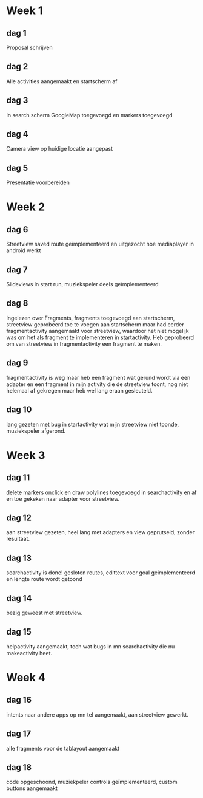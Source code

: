 # Week 1
## dag 1
Proposal schrijven
## dag 2
Alle activities aangemaakt en startscherm af
## dag 3
In search scherm GoogleMap toegevoegd en markers toegevoegd
## dag 4
Camera view op huidige locatie aangepast
## dag 5
Presentatie voorbereiden 
# Week 2
## dag 6
Streetview saved route geïmplementeerd en uitgezocht hoe mediaplayer in android werkt
## dag 7
Slideviews in start run, muziekspeler deels geïmplementeerd
## dag 8
Ingelezen over Fragments, fragments toegevoegd aan startscherm, 
streetview geprobeerd toe te voegen aan startscherm maar had eerder fragmentactivity aangemaakt voor streetview,
waardoor het niet mogelijk was om het als fragment te implementeren in startactivity. Heb geprobeerd om van streetview in fragmentactivity een fragment te maken.
## dag 9
fragmentactivity is weg maar heb een fragment wat gerund wordt via een adapter en een fragment in mijn activity die de streetview toont, nog niet helemaal af gekregen maar heb wel lang eraan gesleuteld.
## dag 10
lang gezeten met bug in startactivity wat mijn streetview niet toonde, muziekspeler afgerond.
# Week 3
## dag 11 
delete markers onclick en draw polylines toegevoegd in searchactivity en af en toe gekeken naar adapter voor streetview.
## dag 12
aan streetview gezeten, heel lang met adapters en view geprutseld, zonder resultaat.
## dag 13
searchactivity is done! gesloten routes, edittext voor goal geimplementeerd en lengte route wordt getoond
## dag 14
bezig geweest met streetview.
## dag 15
helpactivity aangemaakt, toch wat bugs in mn searchactivity die nu makeactivity heet.
# Week 4
## dag 16
intents naar andere apps op mn tel aangemaakt, aan streetview gewerkt.
## dag 17
alle fragments voor de tablayout aangemaakt
## dag 18
code opgeschoond, muziekpeler controls geïmplementeerd, custom buttons aangemaakt
